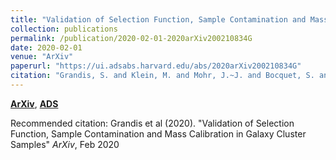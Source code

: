 ```yaml
---
title: "Validation of Selection Function, Sample Contamination and Mass Calibration in Galaxy Cluster Samples"
collection: publications
permalink: /publication/2020-02-01-2020arXiv200210834G
date: 2020-02-01
venue: "ArXiv"
paperurl: "https://ui.adsabs.harvard.edu/abs/2020arXiv200210834G"
citation: "Grandis, S. and Klein, M. and Mohr, J.~J. and Bocquet, S. and Paulus, M. and Abbott, T.~M.~C. and Aguena, M. and Allam, S. and Annis, J. and Benson, B.~A. and Bertin, E. and Bhargava, S. and Brooks, D. and Burke, D.~L. and Carnero Rosell, A. and Carrasco Kind, M. and Carretero, J. and Capasso, R. and Costanzi, M. and da Costa, L.~N. and De Vicente, J. and Desai, S. and Dietrich, J.~P. and Doel, P. and Eifler, T.~F. and Everett, S. and Evrard, A.~E. and Flaugher, B. and Fosalba, P. and Frieman, J. and Garc'ia-Bellido, J. and Gaztanaga, E. and Gerdes, D.~W. and Gruen, D. and Gruendl, R.~A. and Gschwend, J. and Gutierrez, G. and Hartley, W.~G. and Hinton, S.~R. and Hollowood, D.~L. and Honscheid, K. and James, D.~J. and Jeltema, T. and Kuehn, K. and Kuropatkin, N. and Lima, M. and Maia, M.~A.~G. and Marshall, J.~L. and Melchior, P. and Menanteau, F. and Miquel, R. and Ogand o, R.~L.~C. and Palmese, A. and Paz-Chinch'on, F. and Plazas, A.~A. and Romer, A.~K. and Roodman, A. and Sanchez, E. and Saro, A. and Scarpine, V. and Schubnell, M. and Serrano, S. and Sheldon, E. and Smith, M. and Stark, A. and Suchyta, E. and Swanson, M.~E.~C. and Tarle, G. and Thomas, D. and Tucker, D.~L. and Varga, T.~N. and Weller, J. and Wilkinson, R.~D.. &quot;Validation of Selection Function, Sample Contamination and Mass Calibration in Galaxy Cluster Samples.&quot; <i>ArXiv</i>, Feb 2020"
---
```


[**ArXiv**](https://arxiv.org/abs/2002.10834), [**ADS**](https://ui.adsabs.harvard.edu/abs/2020arXiv200210834G)

Recommended citation: Grandis et al (2020). "Validation of Selection Function, Sample Contamination and Mass Calibration in Galaxy Cluster Samples" <i>ArXiv</i>, Feb 2020
